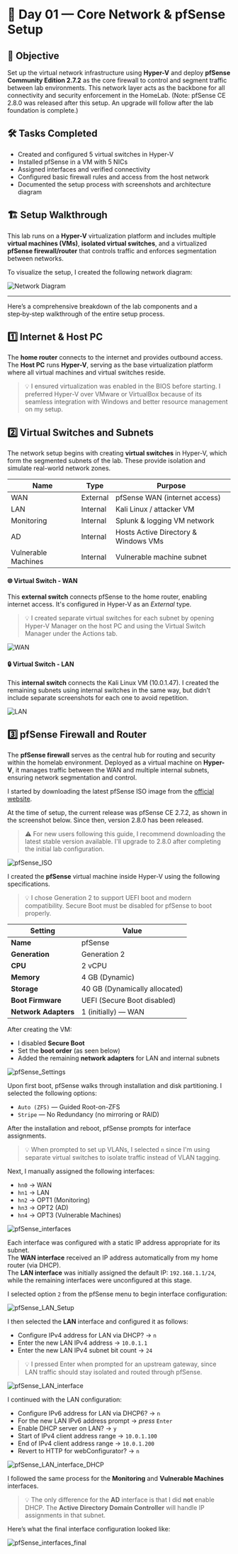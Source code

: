 # 🧱 Day 01 — Core Network & pfSense Setup

## 🎯 Objective

Set up the virtual network infrastructure using **Hyper-V** and deploy **pfSense Community Edition 2.7.2** as the core firewall to control and segment traffic between lab environments. This network layer acts as the backbone for all connectivity and security enforcement in the HomeLab. (Note: pfSense CE 2.8.0 was released after this setup. An upgrade will follow after the lab foundation is complete.)

## 🛠️ Tasks Completed

- Created and configured 5 virtual switches in Hyper-V
- Installed pfSense in a VM with 5 NICs 
- Assigned interfaces and verified connectivity
- Configured basic firewall rules and access from the host network
- Documented the setup process with screenshots and architecture diagram

## 🏗️ Setup Walkthrough

This lab runs on a **Hyper-V** virtualization platform and includes multiple **virtual machines (VMs)**, **isolated virtual switches**, and a virtualized **pfSense firewall/router** that controls traffic and enforces segmentation between networks.

To visualize the setup, I created the following network diagram:

![Network Diagram](https://github.com/gkopacz/CyberSec-HomeLab/blob/main/images/Network-Diagram-HomeLab.jpg)

---

Here’s a comprehensive breakdown of the lab components and a step‑by‑step walkthrough of the entire setup process.

## 1️⃣ Internet & Host PC

The **home router** connects to the internet and provides outbound access. The **Host PC** runs **Hyper-V**, serving as the base virtualization platform where all virtual machines and virtual switches reside.

> 💡  I ensured virtualization was enabled in the BIOS before starting. I preferred Hyper-V over VMware or VirtualBox because of its seamless integration with Windows and better resource management on my setup.

## 2️⃣ Virtual Switches and Subnets

The network setup begins with creating **virtual switches** in Hyper-V, which form the segmented subnets of the lab. These provide isolation and simulate real-world network zones.

| Name               | Type     | Purpose                              |
|--------------------|----------|--------------------------------------|
| WAN                | External | pfSense WAN (internet access)        |
| LAN                | Internal | Kali Linux / attacker VM             |
| Monitoring         | Internal | Splunk & logging VM network          |
| AD                 | Internal | Hosts Active Directory & Windows VMs |
| Vulnerable Machines| Internal | Vulnerable machine subnet            |

#### 🌐 Virtual Switch - WAN

This **external switch** connects pfSense to the home router, enabling internet access. It's configured in Hyper-V as an *External* type.

> 💡 I created separate virtual switches for each subnet by opening Hyper-V Manager on the host PC and using the Virtual Switch Manager under the Actions tab.

![WAN](https://github.com/gkopacz/CyberSec-HomeLab/blob/main/images/Virtual-Switch-WAN.png)

#### 🔒 Virtual Switch - LAN

This **internal switch** connects the Kali Linux VM (10.0.1.47). I created the remaining subnets using internal switches in the same way, but didn’t include separate screenshots for each one to avoid repetition.

![LAN](https://github.com/gkopacz/CyberSec-HomeLab/blob/main/images/Virtual-Switch-LAN.png)

## 3️⃣ pfSense Firewall and Router

The **pfSense firewall** serves as the central hub for routing and security within the homelab environment. Deployed as a virtual machine on **Hyper-V**, it manages traffic between the WAN and multiple internal subnets, ensuring network segmentation and control.

I started by downloading the latest pfSense ISO image from the [official website](https://www.pfsense.org/download/). <br>

At the time of setup, the current release was pfSense CE 2.7.2, as shown in the screenshot below. Since then, version 2.8.0 has been released.

> ⚠️ For new users following this guide, I recommend downloading the latest stable version available. I'll upgrade to 2.8.0 after completing the initial lab configuration.

![pfSense_ISO](https://github.com/gkopacz/CyberSec-HomeLab/blob/main/images/download-pfSense-firewall-iso-image.png)

I created the **pfSense** virtual machine inside Hyper-V using the following specifications. <br>

> 💡 I chose Generation 2 to support UEFI boot and modern compatibility. Secure Boot must be disabled for pfSense to boot properly.

| Setting           | Value                          |
|-------------------|--------------------------------|
| **Name**          | pfSense                        |
| **Generation**    | Generation 2                   |
| **CPU**           | 2 vCPU                         |
| **Memory**        | 4 GB (Dynamic)                 |
| **Storage**       | 40 GB (Dynamically allocated)  |
| **Boot Firmware** | UEFI (Secure Boot disabled)    |
| **Network Adapters** | 1 (initially) — WAN         |

After creating the VM:
- I disabled **Secure Boot**
- Set the **boot order** (as seen below)
- Added the remaining **network adapters** for LAN and internal subnets

![pfSense_Settings](https://github.com/gkopacz/CyberSec-HomeLab/blob/main/images/pfSense-VM-Settings.png)

Upon first boot, pfSense walks through installation and disk partitioning. I selected the following options:

- `Auto (ZFS)` — Guided Root-on-ZFS
- `Stripe` — No Redundancy (no mirroring or RAID)

After the installation and reboot, pfSense prompts for interface assignments.

> 💡 When prompted to set up VLANs, I selected `n` since I'm using separate virtual switches to isolate traffic instead of VLAN tagging.

Next, I manually assigned the following interfaces:

- `hn0` → WAN  
- `hn1` → LAN  
- `hn2` → OPT1 (Monitoring)  
- `hn3` → OPT2 (AD)  
- `hn4` → OPT3 (Vulnerable Machines)

![pfSense_interfaces](https://github.com/gkopacz/CyberSec-HomeLab/blob/main/images/pfSense-interface-config.png)

Each interface was configured with a static IP address appropriate for its subnet.  
The **WAN interface** received an IP address automatically from my home router (via DHCP).  
The **LAN interface** was initially assigned the default IP: `192.168.1.1/24`, while the remaining interfaces were unconfigured at this stage.

I selected option `2` from the pfSense menu to begin interface configuration:

![pfSense_LAN_Setup](https://github.com/gkopacz/CyberSec-HomeLab/blob/main/images/pfSense-LAN-setup.png)

I then selected the **LAN** interface and configured it as follows:

- Configure IPv4 address for LAN via DHCP? → `n`
- Enter the new LAN IPv4 address → `10.0.1.1`
- Enter the new LAN IPv4 subnet bit count → `24`

> 💡 I pressed Enter when prompted for an upstream gateway, since LAN traffic should stay isolated and routed through pfSense.

![pfSense_LAN_interface](https://github.com/gkopacz/CyberSec-HomeLab/blob/main/images/pfSense-LAN-interface.png)

I continued with the LAN configuration:

- Configure IPv6 address for LAN via DHCP6? → `n`
- For the new LAN IPv6 address prompt → *press* `Enter`
- Enable DHCP server on LAN? → `y`
- Start of IPv4 client address range → `10.0.1.100`
- End of IPv4 client address range → `10.0.1.200`
- Revert to HTTP for webConfigurator? → `n`

![pfSense_LAN_interface_DHCP](https://github.com/gkopacz/CyberSec-HomeLab/blob/main/images/pfSense-LAN-interface-dhcp.png)

I followed the same process for the **Monitoring** and **Vulnerable Machines** interfaces.

> 💡 The only difference for the **AD** interface is that I did **not** enable DHCP. The **Active Directory Domain Controller** will handle IP assignments in that subnet.

Here’s what the final interface configuration looked like:

![pfSense_interfaces_final](https://github.com/gkopacz/CyberSec-HomeLab/blob/main/images/pfSense-interfaces-final-check.png)






